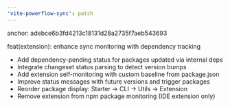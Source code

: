 ```yaml
---
'vite-powerflow-sync': patch
---
```


anchor: adebce6b3fd4213c18131d28a2735f7aeb543693

feat(extension): enhance sync monitoring with dependency tracking

- Add dependency-pending status for packages updated via internal deps
- Integrate changeset status parsing to detect version bumps
- Add extension self-monitoring with custom baseline from package.json
- Improve status messages with future versions and trigger packages
- Reorder package display: Starter → CLI → Utils → Extension
- Remove extension from npm package monitoring (IDE extension only)
